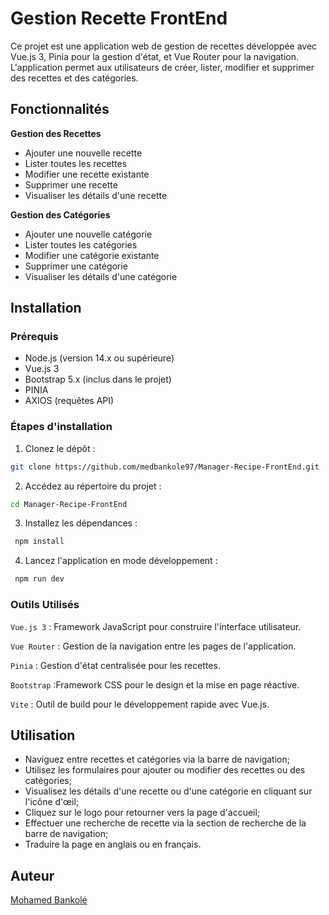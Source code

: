 # Gestion Recette FrontEnd

Ce projet est une application web de gestion de recettes développée avec Vue.js 3, Pinia pour la gestion d'état, et Vue Router pour la navigation. L'application permet aux utilisateurs de créer, lister, modifier et supprimer des recettes et des catégories.

## Fonctionnalités

**Gestion des Recettes**

- Ajouter une nouvelle recette
- Lister toutes les recettes
- Modifier une recette existante
- Supprimer une recette
- Visualiser les détails d'une recette

**Gestion des Catégories**

- Ajouter une nouvelle catégorie
- Lister toutes les catégories
- Modifier une catégorie existante
- Supprimer une catégorie
- Visualiser les détails d'une catégorie

## Installation

### Prérequis
- Node.js (version 14.x ou supérieure)
- Vue.js 3 
- Bootstrap 5.x (inclus dans le projet)
- PINIA
- AXIOS (requêtes API)

### Étapes d'installation

1. Clonez le dépôt :

```bash
git clone https://github.com/medbankole97/Manager-Recipe-FrontEnd.git
```

2. Accédez au répertoire du projet :

```bash
cd Manager-Recipe-FrontEnd
```

3. Installez les dépendances :

```bash
 npm install
 ```

4. Lancez l'application en mode développement :

```bash
 npm run dev
```

### Outils Utilisés
`Vue.js 3` : Framework JavaScript pour construire l'interface utilisateur.

`Vue Router` : Gestion de la navigation entre les pages de l'application.

`Pinia` : Gestion d'état centralisée pour les recettes.

`Bootstrap` :Framework CSS pour le design et la mise en page réactive.

`Vite` : Outil de build pour le développement rapide avec Vue.js.

## Utilisation

- Naviguez entre recettes et catégories via la barre de navigation;
- Utilisez les formulaires pour ajouter ou modifier des recettes ou des catégories;
- Visualisez les détails d'une recette ou d'une catégorie en cliquant sur l'icône d'œil;
- Cliquez sur le logo pour retourner vers la page d'accueil;
- Effectuer une recherche de recette via la section de recherche de la barre de navigation;
- Traduire la page en anglais ou en français.

##  Auteur
[Mohamed Bankolé](https://github.com/medbankole97)


